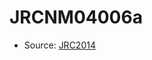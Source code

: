 <a name="material" />

# JRCNM04006a
<script type="application/ld+json">
  {
    "@context": "https://schema.org/",
    "@type": "ChemicalSubstance",
    "http://purl.org/dc/terms/conformsTo":
      {
        "@type": "CreativeWork",
        "@id": "https://bioschemas.org/profiles/ChemicalSubstance/0.4-RELEASE/"
      },
    "@id": "https://egonw.github.io/nanowiki/nanowiki397.html#material",
    "name": "JRCNM04006a",
    "sameAs": "http://127.0.0.1/mediawiki/index.php/Special:URIResolver/JRCNM04006a"
  }
</script>


* Source: [JRC2014](JRC2014.md)
